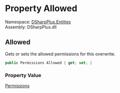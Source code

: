 # Property Allowed

Namespace: [DSharpPlus.Entities](DSharpPlus.Entities.md)  
Assembly: DSharpPlus.dll

## <a id="DSharpPlus_Entities_DiscordOverwriteBuilder_Allowed"></a>Allowed

Gets or sets the allowed permissions for this overwrite.

```csharp
public Permissions Allowed { get; set; }
```

### Property Value

[Permissions](DSharpPlus.Permissions.md)

